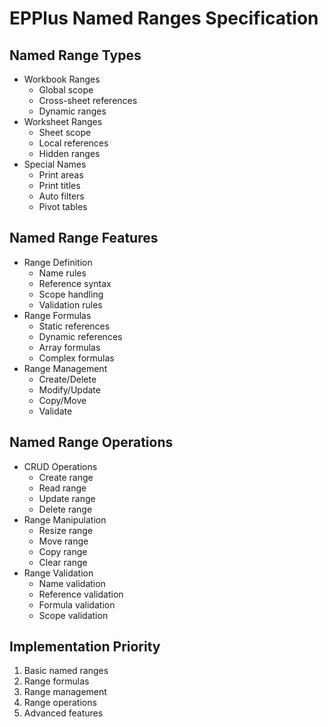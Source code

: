 # EPPlus Named Ranges Specification

## Named Range Types
- Workbook Ranges
  - Global scope
  - Cross-sheet references
  - Dynamic ranges
- Worksheet Ranges
  - Sheet scope
  - Local references
  - Hidden ranges
- Special Names
  - Print areas
  - Print titles
  - Auto filters
  - Pivot tables

## Named Range Features
- Range Definition
  - Name rules
  - Reference syntax
  - Scope handling
  - Validation rules
- Range Formulas
  - Static references
  - Dynamic references
  - Array formulas
  - Complex formulas
- Range Management
  - Create/Delete
  - Modify/Update
  - Copy/Move
  - Validate

## Named Range Operations
- CRUD Operations
  - Create range
  - Read range
  - Update range
  - Delete range
- Range Manipulation
  - Resize range
  - Move range
  - Copy range
  - Clear range
- Range Validation
  - Name validation
  - Reference validation
  - Formula validation
  - Scope validation

## Implementation Priority
1. Basic named ranges
2. Range formulas
3. Range management
4. Range operations
5. Advanced features
